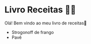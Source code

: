 # Livro Receitas :woman_cook:



Olá! Bem vindo ao meu livro de receitas:wave:

- Strogonoff de frango
- Pavê